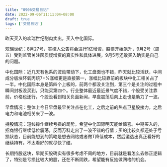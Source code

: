 ```yaml
---
title: "0906交易日记"
date: 2022-09-06T11:11:04+08:00
draft: true
tags: ['交易日记']
---
```


昨天买入的欢瑞世纪割肉卖出，买入中化国际。

欢瑞世纪：8月27号，实控人公告将会进行1亿增资，股票开始飙升，9月2号（周五）受到监管关注函质疑增资的真实性和具体进展，9月5号还敢买入确实是自己的问题。

中化国际：近几天有色系的波动带动下，化工盘面也不错，昨天就比较活跃，中间成分版块环氧丙烷7+%涨幅更是直接第一，涨幅比较靠前的板块中化工相关占了一半。中化国际本身是第四个上板的，前两个都没关注到，第三个是关注的过程中瞬间封板没买到，只能买第四个。行业整体最近最近景气度不错，个股受关注靠前，价格也还行，个股没看到相关负面新闻，早盘震荡后向上走也是助力了一波。

早盘情况：整体上今日早盘最早关注点在化工，之后之前的热点卫星股接力，之后电力和电池相关来了一波。

持股情况：短线操作继续亏损的局势，希望中化国际明天能给惊喜。中期买入的，招商银行继续低位震荡，反而万科走出了一波不错的行情；买的比较久都还处于亏损状态，目前能想到的策略是想去网格或者做T降低成本，然后遴选出真正看好的继续持有，不太看好的就尽快了结。

长期持股这块，早期买股确实有很多考虑不周的地方，目前就是看怎么去修正逻辑了，特别是亏损比较大的股，还在不断阴跌，希望能有反抽做网格的机会。